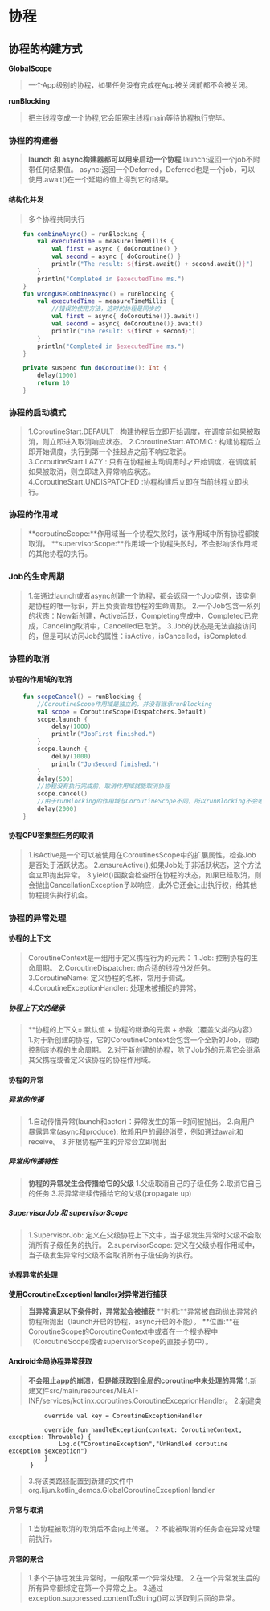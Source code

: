 # 协程

## 协程的构建方式
**GlobalScope**
> 一个App级别的协程，如果任务没有完成在App被关闭前都不会被关闭。

**runBlocking**
> 把主线程变成一个协程,它会阻塞主线程main等待协程执行完毕。

### 协程的构建器
> **launch 和 async构建器都可以用来启动一个协程**
> launch:返回一个job不附带任何结果值。
> async:返回一个Deferred，Deferred也是一个job，可以使用.await()在一个延期的值上得到它的结果。

#### 结构化并发
> 多个协程共同执行
```kotlin
    fun combineAsync() = runBlocking {
        val executedTime = measureTimeMillis {
            val first = async { doCoroutine() }
            val second = async { doCoroutine() }
            println("The result: ${first.await() + second.await()}")
        }
        println("Completed in $executedTime ms.")
    }
    fun wrongUseCombineAsync() = runBlocking {
        val executedTime = measureTimeMillis {
            //错误的使用方法，这时的协程是同步的
            val first = async{ doCoroutine()}.await()
            val second = async{ doCoroutine()}.await()
            println("The result: ${first + second}")
        }
        println("Completed in $executedTime ms.")
    }

    private suspend fun doCoroutine(): Int {
        delay(1000)
        return 10
    }
```
### 协程的启动模式
>1.CoroutineStart.DEFAULT : 构建协程后立即开始调度，在调度前如果被取消，则立即进入取消响应状态。
>2.CoroutineStart.ATOMIC : 构建协程后立即开始调度，执行到第一个挂起点之前不响应取消。
>3.CoroutineStart.LAZY : 只有在协程被主动调用时才开始调度，在调度前如果被取消，则立即进入异常响应状态。
>4.CoroutineStart.UNDISPATCHED :协程构建后立即在当前线程立即执行。

### 协程的作用域
>**coroutineScope:**作用域当一个协程失败时，该作用域中所有协程都被取消。
>**supervisorScope:**作用域一个协程失败时，不会影响该作用域的其他协程的执行。

### Job的生命周期
>1.每通过launch或者async创建一个协程，都会返回一个Job实例，该实例是协程的唯一标识，并且负责管理协程的生命周期。
>2.一个Job包含一系列的状态：New新创建，Active活跃，Completing完成中，Completed已完成，Canceling取消中，Cancelled已取消。
>3.Job的状态是无法直接访问的，但是可以访问Job的属性：isActive，isCancelled，isCompleted.

### 协程的取消
#### 协程的作用域的取消
```kotlin
    fun scopeCancel() = runBlocking {
        //CoroutineScope作用域是独立的，并没有继承runBlocking
        val scope = CoroutineScope(Dispatchers.Default)
        scope.launch {
            delay(1000)
            println("JobFirst finished.")
        }
        scope.launch {
            delay(1000)
            println("JonSecond finished.")
        }
        delay(500)
        //协程没有执行完成前，取消作用域就能取消协程
        scope.cancel()
        //由于runBlocking的作用域与CoroutineScope不同，所以runBlocking不会等待CoroutineScope中的协程执行完成
        delay(2000)
    }
```
#### 协程CPU密集型任务的取消
>1.isActive是一个可以被使用在CoroutinesScope中的扩展属性，检查Job是否处于活跃状态。
>2.ensureActive(),如果Job处于非活跃状态，这个方法会立即抛出异常。
>3.yield()函数会检查所在协程的状态，如果已经取消，则会抛出CancellationException予以响应，此外它还会让出执行权，给其他协程提供执行机会。


### 协程的异常处理
#### 协程的上下文
> CoroutineContext是一组用于定义携程行为的元素：
> 1.Job: 控制协程的生命周期。
> 2.CoroutineDispatcher: 向合适的线程分发任务。
> 3.CoroutineName: 定义协程的名称，常用于调试。
> 4.CoroutineExceptionHandler: 处理未被捕捉的异常。

##### 协程上下文的继承
>**协程的上下文= 默认值 + 协程的继承的元素 + 参数（覆盖父类的内容）
>1.对于新创建的协程，它的CoroutineContext会包含一个全新的Job，帮助控制该协程的生命周期。
>2.对于新创建的协程，除了Job外的元素它会继承其父携程或者定义该协程的协程作用域。

#### 协程的异常
##### 异常的传播
>1.自动传播异常(launch和actor)：异常发生的第一时间被抛出。
>2.向用户暴露异常(async和produce): 依赖用户的最终消费，例如通过await和receive。
>3.非根协程产生的异常会立即抛出

##### 异常的传播特性
>**协程的异常发生会传播给它的父级**
>1.父级取消自己的子级任务
>2.取消它自己的任务
>3.将异常继续传播给它的父级(propagate up)

##### SupervisorJob 和 supervisorScope
>1.SupervisorJob: 定义在父级协程上下文中，当子级发生异常时父级不会取消所有子级任务的执行。
>2.supervisorScope: 定义在父级协程作用域中，当子级发生异常时父级不会取消所有子级任务的执行。

#### 协程异常的处理
**使用CoroutineExceptionHandler对异常进行捕获**
>**当异常满足以下条件时，异常就会被捕获**
>**时机:**异常被自动抛出异常的协程所抛出（launch开启的协程，async开启的不能）。
>**位置:**在CoroutineScope的CoroutineContext中或者在一个根协程中（CoroutineScope或者supervisorScope的直接子协中）。

#### Android全局协程异常获取
>**不会阻止app的崩溃，但是能获取到全局的coroutine中未处理的异常**
>1.新建文件src/main/resources/MEAT-INF/services/kotlinx.coroutines.CoroutineExceprionHandler。
>2.新建类
```class GlobalCoroutineExceptionHandler : CoroutineExceptionHandler {
          override val key = CoroutineExceptionHandler

          override fun handleException(context: CoroutineContext, exception: Throwable) {
              Log.d("CoroutineException","UnHandled coroutine exception $exception")
          }
      }
```
>3.将该类路径配置到新建的文件中org.lijun.kotlin_demos.GlobalCoroutineExceptionHandler

#### 异常与取消
>1.当协程被取消的取消后不会向上传递。
>2.不能被取消的任务会在异常处理前执行。

#### 异常的聚合
>1.多个子协程发生异常时，一般取第一个异常处理。
>2.在一个异常发生后的所有异常都绑定在第一个异常之上。
>3.通过exception.suppressed.contentToString()可以活取到后面的异常。